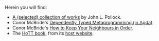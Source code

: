 Herein you will find:

- [A (selected) collection of works](john-l-pollock) by John L. Pollock.
- Conor McBride's [Dependently Typed Metaprogramming (in Agda)](Dependently%20Typed%20Metaprogramming%20(in%20Agda)-Conor%20McBride-August-26-2013.pdf).
- Conor McBride's [How to Keep Your Neighbours in Order](How%20to%20Keep%20Your%20Neighbours%20in%20Order.pdf).
- The [HoTT book](hott-online-1075-g3c53219.pdf), from its [host website](https://homotopytypetheory.org/book).

